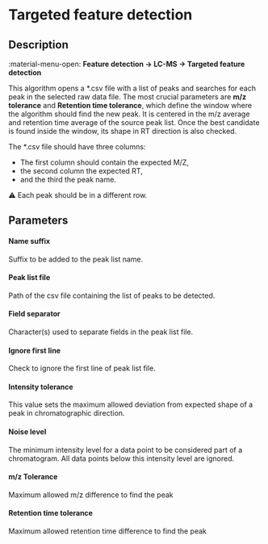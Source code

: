 # **Targeted feature detection**

## **Description**

:material-menu-open: **Feature detection → LC-MS → Targeted feature detection**

This algorithm opens a *.csv file with a list of peaks and searches for each peak in the selected raw data file. 
The most crucial parameters are **m/z tolerance** and **Retention time tolerance**, which define the window where the algorithm should find the new peak. It is centered in the m/z average and retention time average of the source peak list. Once the best candidate is found inside the window, its shape in RT direction is also checked.

The *.csv file should have three columns:

- The first column should contain the expected M/Z,
- the second column the expected RT,
- and the third the peak name. 

:warning: Each peak should be in a different row.

## **Parameters**

#### **Name suffix**

Suffix to be added to the peak list name.

#### **Peak list file**

Path of the csv file containing the list of peaks to be detected.

#### **Field separator**

Character(s) used to separate fields in the peak list file.

#### **Ignore first line**

Check to ignore the first line of peak list file.

#### **Intensity tolerance**

This value sets the maximum allowed deviation from expected shape of a peak in chromatographic direction.

#### **Noise level**

The minimum intensity level for a data point to be considered part of a chromatogram. All data points below this intensity level are ignored.

#### **m/z Tolerance**

Maximum allowed m/z difference to find the peak

#### **Retention time tolerance**
Maximum allowed retention time difference to find the peak